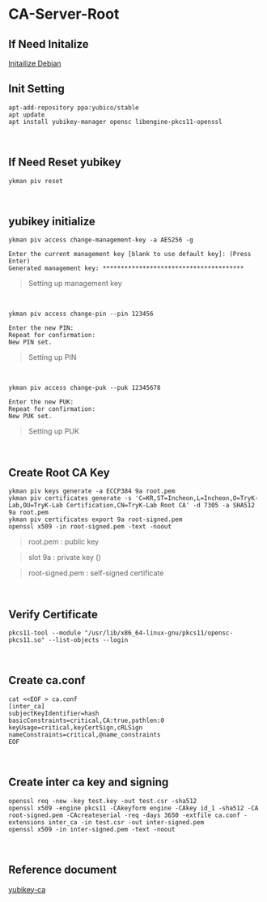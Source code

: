 # CA-Server-Root
## If Need Initalize
[Initailize Debian](https://github.com/gitryk/homelab/blob/main/Build/Initialize/Debian.md)

## Init Setting

```
apt-add-repository ppa:yubico/stable
apt update
apt install yubikey-manager opensc libengine-pkcs11-openssl
```

&nbsp;

## If Need Reset yubikey

```
ykman piv reset
```

&nbsp;

## yubikey initialize

```
ykman piv access change-management-key -a AES256 -g
```
```
Enter the current management key [blank to use default key]: (Press Enter)
Generated management key: ***************************************
```

> Setting up management key

&nbsp;

```
ykman piv access change-pin --pin 123456
```
```
Enter the new PIN:
Repeat for confirmation:
New PIN set.
```

> Setting up PIN

&nbsp;

```
ykman piv access change-puk --puk 12345678
```
```
Enter the new PUK:
Repeat for confirmation:
New PUK set.
```

> Setting up PUK

&nbsp;

## Create Root CA Key

```
ykman piv keys generate -a ECCP384 9a root.pem
ykman piv certificates generate -s 'C=KR,ST=Incheon,L=Incheon,O=TryK-Lab,OU=TryK-Lab Certification,CN=TryK-Lab Root CA' -d 7305 -a SHA512 9a root.pem
ykman piv certificates export 9a root-signed.pem
openssl x509 -in root-signed.pem -text -noout
```
> root.pem : public key

> slot 9a : private key ()

> root-signed.pem : self-signed certificate


&nbsp;

## Verify Certificate

```
pkcs11-tool --module "/usr/lib/x86_64-linux-gnu/pkcs11/opensc-pkcs11.so" --list-objects --login
```

&nbsp;


## Create ca.conf

```
cat <<EOF > ca.conf
[inter_ca]
subjectKeyIdentifier=hash
basicConstraints=critical,CA:true,pathlen:0
keyUsage=critical,keyCertSign,cRLSign
nameConstraints=critical,@name_constraints
EOF
```

&nbsp;

## Create inter ca key and signing

```
openssl req -new -key test.key -out test.csr -sha512
openssl x509 -engine pkcs11 -CAkeyform engine -CAkey id_1 -sha512 -CA root-signed.pem -CAcreateserial -req -days 3650 -extfile ca.conf -extensions inter_ca -in test.csr -out inter-signed.pem
openssl x509 -in inter-signed.pem -text -noout
```

&nbsp;
&nbsp;
## Reference document
[yubikey-ca](https://github.com/samngms/yubikey-ca)
